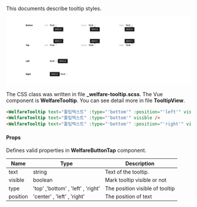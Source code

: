 This documents describe tooltip styles.

<img src="../captures/tool-tip.JPG">

The CSS class was written in file **\_welfare-tooltip.scss**. The Vue component is **WelfareTooltip**.
You can see detail more in file **TooltipView**.

```html
<WelfareTooltip text="툴팁텍스트" :type="'bottom'" :position="'left'" visible />
<WelfareTooltip text="툴팁텍스트" :type="'bottom'" visible />
<WelfareTooltip text="툴팁텍스트" :type="'bottom'" :position="'right'" visible />
```

#### Props

Defines valid properties in **WelfareButtonTap** component.

| Name     | Type                               | Description                     |
| -------- | ---------------------------------- | ------------------------------- |
| text     | string                             | Text of the tooltip.            |
| visible  | boolean                            | Mark tooltip visible or not     |
| type     | 'top' ,'bottom' , 'left' , 'right' | The position visible of tooltip |
| position | 'center' , 'left' , 'right'        | The position of text            |
